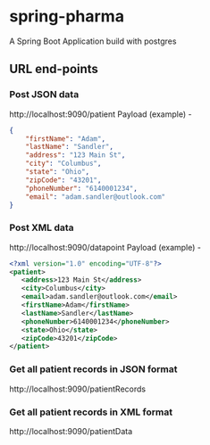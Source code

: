 # spring-pharma
A Spring Boot Application build with postgres

## URL end-points

### Post JSON data
http://localhost:9090/patient
Payload (example) - 
```json
{
    "firstName": "Adam",
    "lastName": "Sandler",
    "address": "123 Main St",
    "city": "Columbus",
    "state": "Ohio",
    "zipCode": "43201",
    "phoneNumber": "6140001234",
    "email": "adam.sandler@outlook.com"
}
```

### Post XML data
http://localhost:9090/datapoint
Payload (example) - 

```xml
<?xml version="1.0" encoding="UTF-8"?>
<patient>
   <address>123 Main St</address>
   <city>Columbus</city>
   <email>adam.sandler@outlook.com</email>
   <firstName>Adam</firstName>
   <lastName>Sandler</lastName>
   <phoneNumber>6140001234</phoneNumber>
   <state>Ohio</state>
   <zipCode>43201</zipCode>
</patient>
```

### Get all patient records in JSON format
http://localhost:9090/patientRecords

### Get all patient records in XML format
http://localhost:9090/patientData


